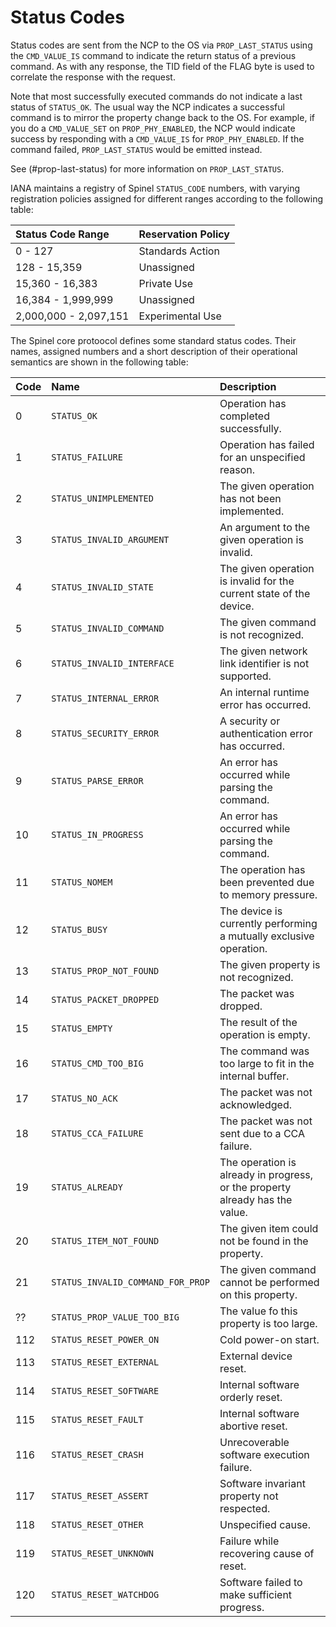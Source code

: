 # Status Codes

Status codes are sent from the NCP to the OS via `PROP_LAST_STATUS` using the `CMD_VALUE_IS` command to indicate the return status of a previous command. As with any response, the TID field of the FLAG byte is used to correlate the response with the request.

Note that most successfully executed commands do not indicate a last status of `STATUS_OK`. The usual way the NCP indicates a successful command is to mirror the property change back to the OS. For example, if you do a `CMD_VALUE_SET` on `PROP_PHY_ENABLED`, the NCP would indicate success by responding with a `CMD_VALUE_IS` for `PROP_PHY_ENABLED`. If the command failed, `PROP_LAST_STATUS` would be emitted instead.

See (#prop-last-status) for more information on `PROP_LAST_STATUS`.

IANA maintains a registry of Spinel `STATUS_CODE` numbers, with varying registration policies assigned for different ranges according to the following table:

Status Code Range     | Reservation Policy
:---------------------|:-----------------
0 - 127               | Standards Action
128 - 15,359          | Unassigned
15,360 - 16,383       | Private Use
16,384 - 1,999,999    | Unassigned
2,000,000 - 2,097,151 | Experimental Use

The Spinel core protoocol defines some standard status codes. Their names, assigned numbers and a short description of their operational semantics are shown in the following table:

Code        | Name                              | Description
:-----------|:----------------------------------|:----------------------------------------------------------------------------
  0         | `STATUS_OK`                       | Operation has completed successfully.
  1         | `STATUS_FAILURE`                  | Operation has failed for an unspecified reason.
  2         | `STATUS_UNIMPLEMENTED`            | The given operation has not been implemented.
  3         | `STATUS_INVALID_ARGUMENT`         | An argument to the given operation is invalid.
  4         | `STATUS_INVALID_STATE`            | The given operation is invalid for the current state of the device.
  5         | `STATUS_INVALID_COMMAND`          | The given command is not recognized.
  6         | `STATUS_INVALID_INTERFACE`        | The given network link identifier is not supported.
  7         | `STATUS_INTERNAL_ERROR`           | An internal runtime error has occurred.
  8         | `STATUS_SECURITY_ERROR`           | A security or authentication error has occurred.
  9         | `STATUS_PARSE_ERROR`              | An error has occurred while parsing the command.
 10         | `STATUS_IN_PROGRESS`              | An error has occurred while parsing the command.
 11         | `STATUS_NOMEM`                    | The operation has been prevented due to memory pressure.
 12         | `STATUS_BUSY`                     | The device is currently performing a mutually exclusive operation.
 13         | `STATUS_PROP_NOT_FOUND`           | The given property is not recognized.
 14         | `STATUS_PACKET_DROPPED`           | The packet was dropped.
 15         | `STATUS_EMPTY`                    | The result of the operation is empty.
 16         | `STATUS_CMD_TOO_BIG`              | The command was too large to fit in the internal buffer.
 17         | `STATUS_NO_ACK`                   | The packet was not acknowledged.
 18         | `STATUS_CCA_FAILURE`              | The packet was not sent due to a CCA failure.
 19         | `STATUS_ALREADY`                  | The operation is already in progress, or the property already has the value.
 20         | `STATUS_ITEM_NOT_FOUND`           | The given item could not be found in the property.
 21         | `STATUS_INVALID_COMMAND_FOR_PROP` | The given command cannot be performed on this property.
??         | `STATUS_PROP_VALUE_TOO_BIG` | The value fo this property is too large.
112         | `STATUS_RESET_POWER_ON`           | Cold power-on start.
113         | `STATUS_RESET_EXTERNAL`           | External device reset.
114         | `STATUS_RESET_SOFTWARE`           | Internal software orderly reset.
115         | `STATUS_RESET_FAULT`              | Internal software abortive reset.
116         | `STATUS_RESET_CRASH`              | Unrecoverable software execution failure.
117         | `STATUS_RESET_ASSERT`             | Software invariant property not respected.
118         | `STATUS_RESET_OTHER`              | Unspecified cause.
119         | `STATUS_RESET_UNKNOWN`            | Failure while recovering cause of reset.
120         | `STATUS_RESET_WATCHDOG`           | Software failed to make sufficient progress.

